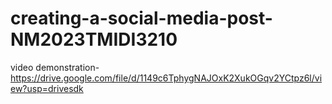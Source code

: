 # creating-a-social-media-post-NM2023TMIDI3210


video demonstration-https://drive.google.com/file/d/1149c6TphygNAJOxK2XukOGqv2YCtpz6l/view?usp=drivesdk
